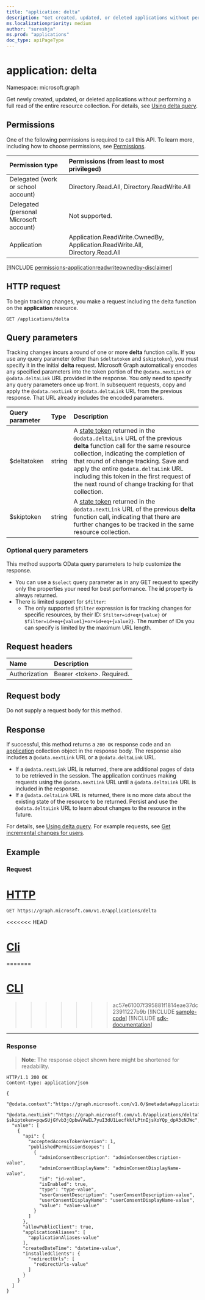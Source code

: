 ```yaml
---
title: "application: delta"
description: "Get created, updated, or deleted applications without performing a full read of the entire resource collection."
ms.localizationpriority: medium
author: "sureshja"
ms.prod: "applications"
doc_type: apiPageType
---
```


# application: delta

Namespace: microsoft.graph

Get newly created, updated, or deleted applications without performing a full read of the entire resource collection. For details, see [Using delta query](/graph/delta-query-overview).

## Permissions

One of the following permissions is required to call this API. To learn more, including how to choose permissions, see [Permissions](/graph/permissions-reference).


|Permission type      | Permissions (from least to most privileged)              |
|:--------------------|:---------------------------------------------------------|
|Delegated (work or school account) | Directory.Read.All, Directory.ReadWrite.All    |
|Delegated (personal Microsoft account) | Not supported.    |
|Application | Application.ReadWrite.OwnedBy, Application.ReadWrite.All, Directory.Read.All |

[!INCLUDE [permissions-applicationreadwriteownedby-disclaimer](../../includes/permissions-applicationreadwriteownedby-disclaimer.md)]

## HTTP request

To begin tracking changes, you make a request including the delta function on the **application** resource. 

<!-- { "blockType": "ignored" } -->
```http
GET /applications/delta
```

## Query parameters

Tracking changes incurs a round of one or more **delta** function calls. If you use any query parameter 
(other than `$deltatoken` and `$skiptoken`), you must specify 
it in the initial **delta** request. Microsoft Graph automatically encodes any specified parameters 
into the token portion of the `@odata.nextLink` or `@odata.deltaLink` URL provided in the response. 
You only need to specify any query parameters once up front. 
In subsequent requests, copy and apply the `@odata.nextLink` or `@odata.deltaLink` URL from the previous response. That URL already 
includes the encoded parameters.

| Query parameter	   | Type	|Description|
|:---------------|:--------|:----------|
| $deltatoken | string | A [state token](/graph/delta-query-overview) returned in the `@odata.deltaLink` URL of the previous **delta** function call for the same resource collection, indicating the completion of that round of change tracking. Save and apply the entire `@odata.deltaLink` URL including this token in the first request of the next round of change tracking for that collection.|
| $skiptoken | string | A [state token](/graph/delta-query-overview) returned in the `@odata.nextLink` URL of the previous **delta** function call, indicating that there are further changes to be tracked in the same resource collection. |

### Optional query parameters

This method supports OData query parameters to help customize the response.

- You can use a `$select` query parameter as in any GET request to specify only the properties your need for best performance. The **id** property is always returned.
- There is limited support for `$filter`:
  * The only supported `$filter` expression is for tracking changes for specific resources, by their ID:  `$filter=id+eq+{value}` or `$filter=id+eq+{value1}+or+id+eq+{value2}`. The number of IDs you can specify is limited by the maximum URL length.


## Request headers
| Name       | Description|
|:---------------|:----------|
| Authorization  | Bearer &lt;token&gt;. Required.|

## Request body
Do not supply a request body for this method.

## Response

If successful, this method returns a `200 OK` response code and an [application](../resources/application.md) collection object in the response body. The response also includes a `@odata.nextLink` URL or a `@odata.deltaLink` URL.

- If a `@odata.nextLink` URL is returned, there are additional pages of data to be retrieved in the session. The application continues making requests using the `@odata.nextLink` URL until a `@odata.deltaLink` URL is included in the response.
- If a `@odata.deltaLink` URL is returned, there is no more data about the existing state of the resource to be returned. Persist and use the `@odata.deltaLink` URL to learn about changes to the resource in the future.

For details, see [Using delta query](/graph/delta-query-overview). For example requests, see [Get incremental changes for users](/graph/delta-query-users).

## Example
### Request


# [HTTP](#tab/http)
<!-- {
  "blockType": "request",
  "name": "application_delta"
}-->
```msgraph-interactive
GET https://graph.microsoft.com/v1.0/applications/delta
```

<<<<<<< HEAD
# [Cli](#tab/cli)
=======
# [CLI](#tab/cli)
>>>>>>> ac57e61007f395881f1814eae37dc23911227b9b
[!INCLUDE [sample-code](../includes/snippets/cli/application-delta-cli-snippets.md)]
[!INCLUDE [sdk-documentation](../includes/snippets/snippets-sdk-documentation-link.md)]

---

### Response
>**Note:** The response object shown here might be shortened for readability.
<!-- { 
  "blockType": "response",
  "truncated": true,
  "@odata.type": "microsoft.graph.application",
  "isCollection": true 
} --> 
```http
HTTP/1.1 200 OK
Content-type: application/json

{
  "@odata.context":"https://graph.microsoft.com/v1.0/$metadata#applications",
  "@odata.nextLink":"https://graph.microsoft.com/v1.0/applications/delta?$skiptoken=pqwSUjGYvb3jQpbwVAwEL7yuI3dU1LecfkkfLPtnIjsXoYQp_dpA3cNJWc",
  "value": [
    {
      "api": {
        "acceptedAccessTokenVersion": 1,
        "publishedPermissionScopes": [
          {
            "adminConsentDescription": "adminConsentDescription-value",
            "adminConsentDisplayName": "adminConsentDisplayName-value",
            "id": "id-value",
            "isEnabled": true,
            "type": "type-value",
            "userConsentDescription": "userConsentDescription-value",
            "userConsentDisplayName": "userConsentDisplayName-value",
            "value": "value-value"
          }
        ]
      },
      "allowPublicClient": true,
      "applicationAliases": [
        "applicationAliases-value"
      ],
      "createdDateTime": "datetime-value",
      "installedClients": {
        "redirectUrls": [
          "redirectUrls-value"
        ]
      }
    }
  ]
}
```

<!-- uuid: 8fcb5dbc-d5aa-4681-8e31-b001d5168d79
2015-10-25 14:57:30 UTC -->
<!--
{
  "type": "#page.annotation",
  "description": "application: delta",
  "keywords": "",
  "section": "documentation",
  "tocPath": "",
  "suppressions": [
  ]
}
-->

